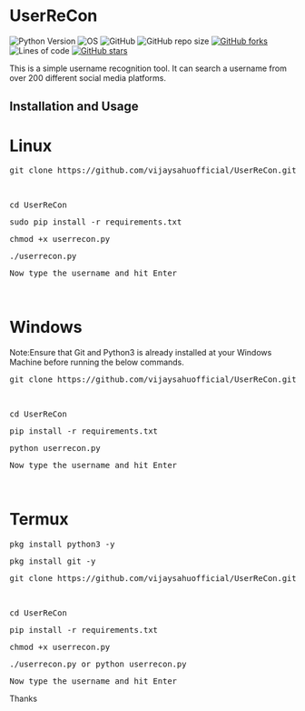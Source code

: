 # UserReCon
![Python Version](https://img.shields.io/badge/python-3.x-blue?style=flat&logo=python)
![OS](https://img.shields.io/badge/OS-GNU%2FLinux-red?style=flat&logo=linux)
![GitHub](https://img.shields.io/github/license/vijaysahuofficial/UserReCon?style=flat)
![GitHub repo size](https://img.shields.io/github/repo-size/vijaysahuofficial/UserReCon)
[![GitHub forks](https://img.shields.io/github/forks/vijaysahuofficial/UserReCon)](https://github.com/vijaysahuofficial/UserReCon/network)
![Lines of code](https://img.shields.io/tokei/lines/github/vijaysahuofficial/UserReCon)
[![GitHub stars](https://img.shields.io/github/stars/vijaysahuofficial/UserReCon)](https://github.com/vijaysahuofficial/UserReCon/stargazers)

This is a simple username recognition tool. It can search a username from over 200 different social media platforms.


<h2>Installation and Usage</h2>

# Linux
<pre>git clone https://github.com/vijaysahuofficial/UserReCon.git</pre> <br>
<pre>cd UserReCon</pre>
<pre>sudo pip install -r requirements.txt</pre>
<pre>chmod +x userrecon.py</pre>
<pre>./userrecon.py</pre>
<pre>Now type the username and hit Enter</pre>

<br>

# Windows
Note:Ensure that Git and Python3 is already installed at your Windows Machine before running the below commands.
<pre>git clone https://github.com/vijaysahuofficial/UserReCon.git</pre> <br>
<pre>cd UserReCon</pre>
<pre>pip install -r requirements.txt</pre>
<pre>python userrecon.py</pre>
<pre>Now type the username and hit Enter</pre>
<br>

# Termux
<pre>pkg install python3 -y</pre>
<pre>pkg install git -y</pre>
<pre>git clone https://github.com/vijaysahuofficial/UserReCon.git</pre> <br>
<pre>cd UserReCon</pre>
<pre>pip install -r requirements.txt</pre>
<pre>chmod +x userrecon.py</pre>
<pre>./userrecon.py or python userrecon.py</pre>
<pre>Now type the username and hit Enter</pre>

Thanks 
